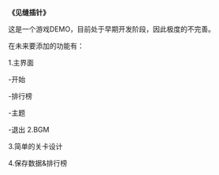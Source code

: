 **《见缝插针》**

这是一个游戏DEMO，目前处于早期开发阶段，因此极度的不完善。

在未来要添加的功能有：

1.主界面
  
   -开始
  
   -排行榜
  
   -主题
  
   -退出
2.BGM
  
3.简单的关卡设计

4.保存数据&排行榜
